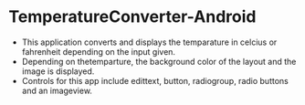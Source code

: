 # TemperatureConverter-Android

 * This application converts and displays the temparature in celcius or fahrenheit depending on the input given.
 * Depending on thetemparture, the background color of the layout and the image is displayed.
 * Controls for this app include edittext, button, radiogroup, radio buttons and an imageview.

